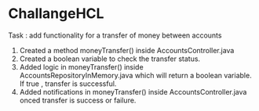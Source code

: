 # ChallangeHCL

 Task : add functionality for a transfer of money between accounts
 
 1. Created a method moneyTransfer() inside AccountsController.java 
 2. Created a boolean variable to check the transfer status.
 3. Added logic in moneyTransfer() inside AccountsRepositoryInMemory.java which will return a boolean variable. If true , transfer is successful.
 4. Added notifications in moneyTransfer() inside AccountsController.java onced transfer is success or failure.
 

